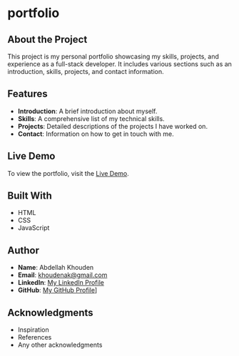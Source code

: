 # portfolio

## About the Project

This project is my personal portfolio showcasing my skills, projects, and experience as a full-stack developer. It includes various sections such as an introduction, skills, projects, and contact information.

## Features

- **Introduction**: A brief introduction about myself.
- **Skills**: A comprehensive list of my technical skills.
- **Projects**: Detailed descriptions of the projects I have worked on.
- **Contact**: Information on how to get in touch with me.

## Live Demo

To view the portfolio, visit the [Live Demo](https://abdellahak.github.io/my-portfolio/).

## Built With

- HTML
- CSS
- JavaScript

## Author

- **Name**: Abdellah Khouden
- **Email**: khoudenak@gmail.com
- **LinkedIn**: [My LinkedIn Profile](https://www.linkedin.com/in/abdellah-khouden/)
- **GitHub**: [My GitHub Profile](https://github.com/abdellahak)]

## Acknowledgments

- Inspiration
- References
- Any other acknowledgments
